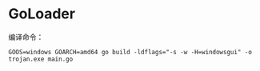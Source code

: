 # GoLoader

编译命令：
```
GOOS=windows GOARCH=amd64 go build -ldflags="-s -w -H=windowsgui" -o trojan.exe main.go
```
